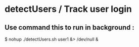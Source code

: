 # detectUsers / Track user login

## Use command this to run in background : 
$ nohup ./detectUsers.sh user1 &> /dev/null &
